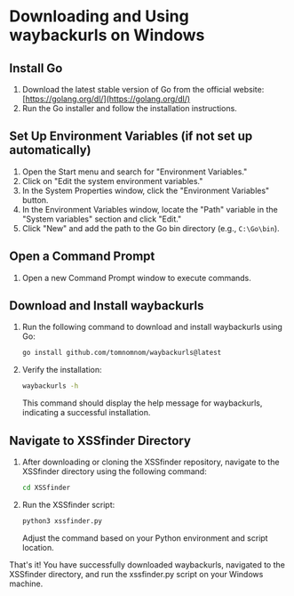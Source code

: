 # Downloading and Using waybackurls on Windows

## Install Go

1. Download the latest stable version of Go from the official website: [https://golang.org/dl/](https://golang.org/dl/)
2. Run the Go installer and follow the installation instructions.

## Set Up Environment Variables (if not set up automatically)

1. Open the Start menu and search for "Environment Variables."
2. Click on "Edit the system environment variables."
3. In the System Properties window, click the "Environment Variables" button.
4. In the Environment Variables window, locate the "Path" variable in the "System variables" section and click "Edit."
5. Click "New" and add the path to the Go bin directory (e.g., `C:\Go\bin`).

## Open a Command Prompt

1. Open a new Command Prompt window to execute commands.

## Download and Install waybackurls

1. Run the following command to download and install waybackurls using Go:
    ```bash
    go install github.com/tomnomnom/waybackurls@latest
    ```

2. Verify the installation:
    ```bash
    waybackurls -h
    ```
   This command should display the help message for waybackurls, indicating a successful installation.


## Navigate to XSSfinder Directory

1. After downloading or cloning the XSSfinder repository, navigate to the XSSfinder directory using the following command:
    ```bash
    cd XSSfinder
    ```

2. Run the XSSfinder script:
    ```bash
    python3 xssfinder.py
    ```
   Adjust the command based on your Python environment and script location.

That's it! You have successfully downloaded waybackurls, navigated to the XSSfinder directory, and run the xssfinder.py script on your Windows machine.
